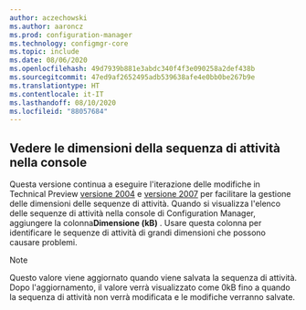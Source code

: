 ```yaml
---
author: aczechowski
ms.author: aaroncz
ms.prod: configuration-manager
ms.technology: configmgr-core
ms.topic: include
ms.date: 08/06/2020
ms.openlocfilehash: 49d7939b881e3abdc340f4f3e090258a2def438b
ms.sourcegitcommit: 47ed9af2652495adb539638afe4e0bb0be267b9e
ms.translationtype: HT
ms.contentlocale: it-IT
ms.lasthandoff: 08/10/2020
ms.locfileid: "88057684"
---
```

## <a name="see-task-sequence-size-in-the-console"></a><a name="bkmk_tssize"></a> Vedere le dimensioni della sequenza di attività nella console

<!--7645732-->

Questa versione continua a eseguire l'iterazione delle modifiche in Technical Preview [versione 2004](../../technical-preview-2004.md#bkmk_osdmi) e [versione 2007](../../technical-preview-2007.md#bkmk_tspol) per facilitare la gestione delle dimensioni delle sequenze di attività. Quando si visualizza l'elenco delle sequenze di attività nella console di Configuration Manager, aggiungere la colonna**Dimensione (kB)** . Usare questa colonna per identificare le sequenze di attività di grandi dimensioni che possono causare problemi.

> [!NOTE]
> Questo valore viene aggiornato quando viene salvata la sequenza di attività. Dopo l'aggiornamento, il valore verrà visualizzato come 0kB fino a quando la sequenza di attività non verrà modificata e le modifiche verranno salvate.
